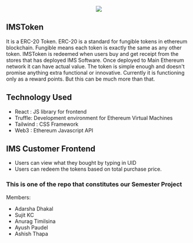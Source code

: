 

<p align="center">
  <img src="https://i.imgur.com/ib4BZMC.png"/>
</p>

## IMSToken
It is a ERC-20 Token. ERC-20 is a standard for fungible tokens in ethereum blockchain. Fungible means each token is exactly the same as any other token.
IMSToken is redeemed when users buy and get receipt from the stores that has deployed IMS Software. Once deployed to Main Ethereum network it can have actual value.
The token is simple enough and doesn't promise anything extra functional or innovative. Currently it is functioning  only as a reward points. But this can be much more than that.


## Technology Used
- React : JS library for frontend
- Truffle: Development environment for Ethereum Virtual Machines
- Tailwind : CSS Framework 
- Web3 : Ethereum Javascript API


## IMS Customer Frontend 
- Users can view what they bought by typing in UID
- Users can redeem the tokens based on total purchase price. 

### This is one of the repo that constitutes our Semester Project
Members:
- Adarsha Dhakal 
- Sujit KC
- Anurag Timilsina
- Ayush Paudel
- Ashish Thapa
